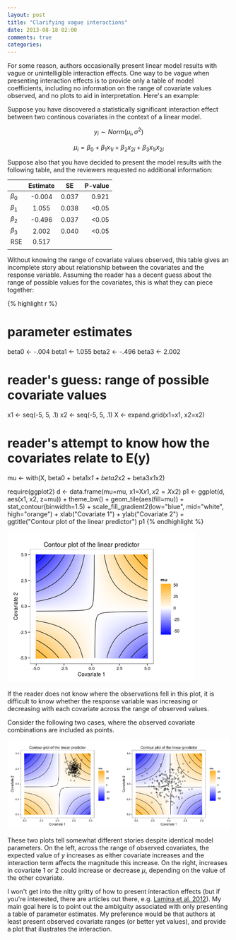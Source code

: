 ```yaml
---
layout: post
title: "Clarifying vague interactions"
date: 2013-08-18 02:00
comments: true
categories: 
---
```


For some reason, authors occasionally present linear model results with vague or unintelligible interaction effects. One way to be vague when presenting interaction effects is to provide only a table of model coefficients, including no information on the range of covariate values observed, and no plots to aid in interpretation. Here's an example:

Suppose you have discovered a statistically significant interaction effect between two continous covariates in the context of a linear model.

$$ y_i \sim Norm(\mu_i, \sigma^2) $$

$$ \mu_i = \beta_0 + \beta_1 x_{1i} + \beta_2 x_{2i} + \beta_3 x_{1i} x_{2i} $$

Suppose also that you have decided to present the model results with the following table, and the reviewers requested no additional information:

|            |**Estimate**   |**SE**   |**P-value**|
|:-----------|:--------------:|:---------:|--------:|
|$\beta_0$  | -0.004 | 0.037 | 0.921    |
|$\beta_1$ | 1.055 | 0.038 | <0.05|
|$\beta_2$ | -0.496 | 0.037 | <0.05|
|$\beta_3$  | 2.002 | 0.040 | <0.05|
|RSE|0.517| | |
| | | | |

Without knowing the range of covariate values observed, this table gives an incomplete story about relationship between the covariates and the response variable. Assuming the reader has a decent guess about the range of possible values for the covariates, this is what they can piece together:

{% highlight r %}
# parameter estimates
beta0 <- -.004
beta1 <- 1.055
beta2 <- -.496
beta3 <- 2.002

# reader's guess: range of possible covariate values
x1 <- seq(-5, 5, .1)
x2 <- seq(-5, 5, .1)
X <- expand.grid(x1=x1, x2=x2)

# reader's attempt to know how the covariates relate to E(y)
mu <- with(X, beta0 + beta1*x1 + beta2*x2 + beta3*x1*x2)

require(ggplot2)
d <- data.frame(mu=mu, x1=X$x1, x2=X$x2)
p1 <- ggplot(d, aes(x1, x2, z=mu)) + theme_bw() +
  geom_tile(aes(fill=mu)) +
  stat_contour(binwidth=1.5) +
  scale_fill_gradient2(low="blue", mid="white", high="orange") +
  xlab("Covariate 1") + ylab("Covariate 2") +
  ggtitle("Contour plot of the linear predictor")
p1
{% endhighlight %}

![](/images/contour.png)

If the reader does not know where the observations fell in this plot, it is  difficult to know whether the response variable was increasing or decreasing with each covariate across the range of observed values.

Consider the following two cases, where the observed covariate combinations are included as points.

![](/images/contour2.png)

These two plots tell somewhat different stories despite identical model parameters. On the left, across the range of observed covariates, the expected value of $y$ increases as either covariate increases and the interaction term affects the magnitude this increase. On the right, increases in covariate 1 or 2 could increase or decrease $\mu$, depending on the value of the other covariate.

I won't get into the nitty gritty of how to present interaction effects (but if you're interested, there are articles out there, e.g. [Lamina et al. 2012](http://www.ncbi.nlm.nih.gov/pubmed/22652348)). My main goal here is to point out the ambiguity associated with only presenting a table of parameter estimates. My preference would be that authors at least present observed covariate ranges (or better yet values), and provide a plot that illustrates the interaction.
